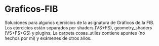 # Graficos-FIB
Soluciones para algunos ejercicios de la asignatura de Gráficos de la FIB.
Los ejercicios están separados por shaders (VS+FS), geometry_shaders (VS+FS+GS) y plugins.
La carpeta cosas_utiles contiene apuntes (no hechos por mi) y exámenes de otros años.
